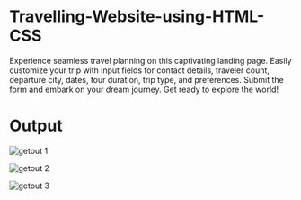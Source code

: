 # Travelling-Website-using-HTML-CSS
Experience seamless travel planning on this captivating landing page. Easily customize your trip with input fields for contact details, traveler count, departure city, dates, tour duration, trip type, and preferences. Submit the form and embark on your dream journey. Get ready to explore the world!

# Output

![getout 1](https://github.com/haristahir58/Travelling-Website-using-HTML-CSS/assets/80643073/dde7b73b-a0fa-4532-9b5d-be2b47394545)

![getout 2](https://github.com/haristahir58/Travelling-Website-using-HTML-CSS/assets/80643073/1c502ec2-6380-4273-a815-374a35181a37)

![getout 3](https://github.com/haristahir58/Travelling-Website-using-HTML-CSS/assets/80643073/917214d4-ec0c-4afc-84a9-f75f7d89b5c8)
